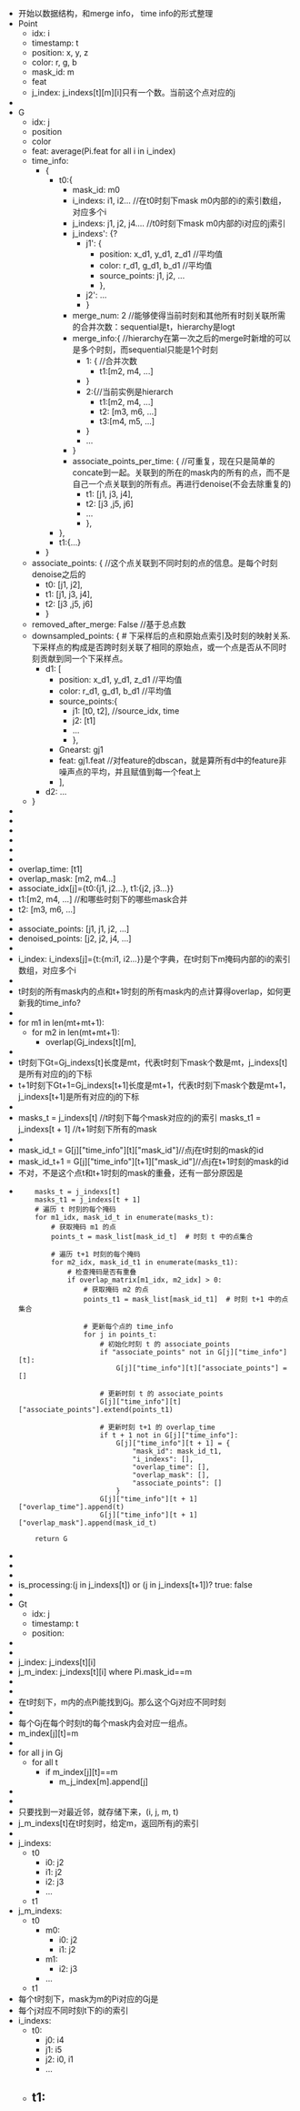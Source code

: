 - 开始以数据结构，和merge info， time info的形式整理
- Point
	- idx: i
	- timestamp: t
	- position: x, y, z
	- color: r, g, b
	- mask_id: m
	- feat
	- j_index: j_indexs[t][m][i]只有一个数。当前这个点对应的j
-
- G
	- idx: j
	- position
	- color
	- feat: average(Pi.feat for all i in i_index)
	- time_info:
		- {
			- t0:{
				- mask_id: m0
				- i_indexs: i1, i2... //在t0时刻下mask m0内部的i的索引数组，对应多个i
				- j_indexs: j1, j2, j4.... //t0时刻下mask m0内部的i对应的j索引
				- j_indexs': {?
					- j1': {
						- position: x_d1, y_d1, z_d1 //平均值
						- color: r_d1, g_d1, b_d1 //平均值
						- source_points: j1, j2, ...
						- },
					- j2': ...
					- }
				- merge_num: 2 //能够使得当前时刻和其他所有时刻关联所需的合并次数：sequential是t，hierarchy是logt
				- merge_info:{ //hierarchy在第一次之后的merge时新增的可以是多个时刻，而sequential只能是1个时刻
					- 1: { //合并次数
						- t1:[m2, m4, ...]
					- }
					- 2:{//当前实例是hierarch
						- t1:[m2, m4, ...]
						- t2: [m3, m6, ...]
						- t3:[m4, m5, ...]
					- }
					- ...
				- }
				- associate_points_per_time: { //可重复，现在只是简单的concate到一起。关联到的所在的mask内的所有的点，而不是自己一个点关联到的所有点。再进行denoise(不会去除重复的)
					- t1: [j1, j3, j4],
					- t2: [j3 ,j5, j6]
					- ...
					- },
			- },
			- t1:{...}
		- }
	- associate_points: {  //这个点关联到不同时刻的点的信息。是每个时刻denoise之后的
		- t0: [j1, j2],
		- t1: [j1, j3, j4],
		- t2: [j3 ,j5, j6]
		- }
	- removed_after_merge: False  //基于总点数
	- downsampled_points: {  # 下采样后的点和原始点索引及时刻的映射关系. 下采样点的构成是否跨时刻关联了相同的原始点，或一个点是否从不同时刻贡献到同一个下采样点。
		- d1: [
			- position: x_d1, y_d1, z_d1 //平均值
			- color: r_d1, g_d1, b_d1 //平均值
			- source_points:{
				- j1: [t0, t2], //source_idx, time
				- j2: [t1]
				- ...
				- },
			- Gnearst: gj1
			- feat: gj1.feat //对feature的dbscan，就是算所有d中的feature非噪声点的平均，并且赋值到每一个feat上
			- ],
		- d2: ...
	- }
-
-
-
-
-
-
- overlap_time: [t1]
- overlap_mask: [m2, m4...]
- associate_idx[j]={t0:{j1, j2...}, t1:{j2, j3...}}
- t1:[m2, m4, ...] //和哪些时刻下的哪些mask合并
- t2: [m3, m6, ...]
-
- associate_points: [j1, j1, j2, ...]
- denoised_points: [j2, j2, j4, ...]
-
- i_index: i_indexs[j]={t:{m:i1, i2...}}是个字典，在t时刻下m掩码内部的i的索引数组，对应多个i
-
- t时刻的所有mask内的点和t+1时刻的所有mask内的点计算得overlap，如何更新我的time_info?
-
- for m1 in len(mt+mt+1):
	- for m2 in len(mt+mt+1):
		- overlap(Gj_indexs[t][m],
-
- t时刻下Gt=Gj_indexs[t]长度是mt，代表t时刻下mask个数是mt，j_indexs[t]是所有对应的j的下标
- t+1时刻下Gt+1=Gj_indexs[t+1]长度是mt+1，代表t时刻下mask个数是mt+1，j_indexs[t+1]是所有对应的j的下标
-
- masks_t = j_indexs[t] //t时刻下每个mask对应的j的索引
  masks_t1 = j_indexs[t + 1] //t+1时刻下所有的mask
-
- mask_id_t = G[j]["time_info"][t]["mask_id"]//点j在t时刻的mask的id
- mask_id_t+1 = G[j]["time_info"][t+1]["mask_id"]//点j在t+1时刻的mask的id
- 不对，不是这个点t和t+1时刻的mask的重叠，还有一部分原因是
- ```
      masks_t = j_indexs[t]
      masks_t1 = j_indexs[t + 1]
      # 遍历 t 时刻的每个掩码
      for m1_idx, mask_id_t in enumerate(masks_t):
          # 获取掩码 m1 的点
          points_t = mask_list[mask_id_t]  # 时刻 t 中的点集合
  
          # 遍历 t+1 时刻的每个掩码
          for m2_idx, mask_id_t1 in enumerate(masks_t1):
              # 检查掩码是否有重叠
              if overlap_matrix[m1_idx, m2_idx] > 0:
                  # 获取掩码 m2 的点
                  points_t1 = mask_list[mask_id_t1]  # 时刻 t+1 中的点集合
  
                  # 更新每个点的 time_info
                  for j in points_t:
                      # 初始化时刻 t 的 associate_points
                      if "associate_points" not in G[j]["time_info"][t]:
                          G[j]["time_info"][t]["associate_points"] = []
  
                      # 更新时刻 t 的 associate_points
                      G[j]["time_info"][t]["associate_points"].extend(points_t1)
  
                      # 更新时刻 t+1 的 overlap_time
                      if t + 1 not in G[j]["time_info"]:
                          G[j]["time_info"][t + 1] = {
                              "mask_id": mask_id_t1,
                              "i_indexs": [],
                              "overlap_time": [],
                              "overlap_mask": [],
                              "associate_points": []
                          }
                      G[j]["time_info"][t + 1]["overlap_time"].append(t)
                      G[j]["time_info"][t + 1]["overlap_mask"].append(mask_id_t)
  
      return G
  ```
-
-
-
- is_processing:(j in j_indexs[t]) or (j in j_indexs[t+1])? true: false
-
- Gt
	- idx: j
	- timestamp: t
	- position:
-
-
- j_index: j_indexs[t][i]
- j_m_index:  j_indexs[t][i] where Pi.mask_id==m
-
-
- 在t时刻下，m内的点Pi能找到Gj。那么这个Gj对应不同时刻
-
- 每个Gj在每个时刻t的每个mask内会对应一组点。
- m_index[j][t]=m
-
- for all j in Gj
	- for all t
		- if m_index[j][t]==m
			- m_j_index[m].append[j]
-
-
- 只要找到一对最近邻，就存储下来，(i, j, m, t)
- j_m_indexs[t]在t时刻时，给定m，返回所有j的索引
-
- j_indexs:
	- t0
		- i0: j2
		- i1: j2
		- i2: j3
		- ...
	- t1
- j_m_indexs:
	- t0
		- m0:
			- i0: j2
			- i1: j2
		- m1:
			- i2: j3
		- ...
	- t1
- 每个t时刻下，mask为m的Pi对应的Gj是
- 每个j对应不同时刻t下的i的索引
- i_indexs:
	- t0:
		- j0: i4
		- j1: i5
		- j2: i0, i1
		- ...
	- t1:
		-